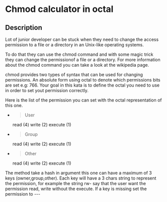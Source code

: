 # Chmod calculator in octal

## Description

Lot of junior developer can be stuck when they need to change the access permission to a file or a directory in an Unix-like operating systems.

To do that they can use the chmod command and with some magic trick they can change the permissionof a file or a directory. For more information about the chmod command you can take a look at the wikipedia page.

chmod provides two types of syntax that can be used for changing permissions. An absolute form using octal to denote which permissions bits are set e.g: 766. Your goal in this kata is to define the octal you need to use in order to set yout permission correctly.

Here is the list of the permission you can set with the octal representation of this one.

- > User

  read (4)
  write (2)
  execute (1)

- > Group

  read (4)
  write (2)
  execute (1)

- > Other

  read (4)
  write (2)
  execute (1)

The method take a hash in argument this one can have a maximum of 3 keys (owner,group,other). Each key will have a 3 chars string to represent the permission, for example the string rw- say that the user want the permission read, write without the execute. If a key is missing set the permission to ---
